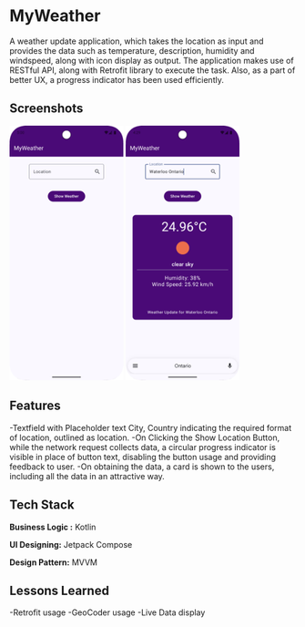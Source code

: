 
# MyWeather

A weather update application, which takes the location as input and provides the data such as temperature, description, humidity and windspeed, along with icon display as output.
The application makes use of RESTful API, along with Retrofit library to execute the task. Also, as a part of better UX, a progress indicator has been used efficiently. 


## Screenshots

<img src="app/src/main/java/com/example/MyWeather/images/ss1.png" width="200" alt="Launch Screen">
<img src="app/src/main/java/com/example/MyWeather/images/ss2.png" width="200" alt="Result Screen">





## Features

-Textfield with Placeholder text City, Country indicating the required format of location, outlined as location.
-On Clicking the Show Location Button, while the network request collects data, a circular progress indicator is visible in place of button text, disabling the button usage and providing feedback to user.
-On obtaining the data, a card is shown to the users, including all the data in an attractive way.


## Tech Stack

**Business Logic :** Kotlin

**UI Designing:** Jetpack Compose

**Design Pattern:** MVVM



## Lessons Learned

-Retrofit usage
-GeoCoder usage
-Live Data display

